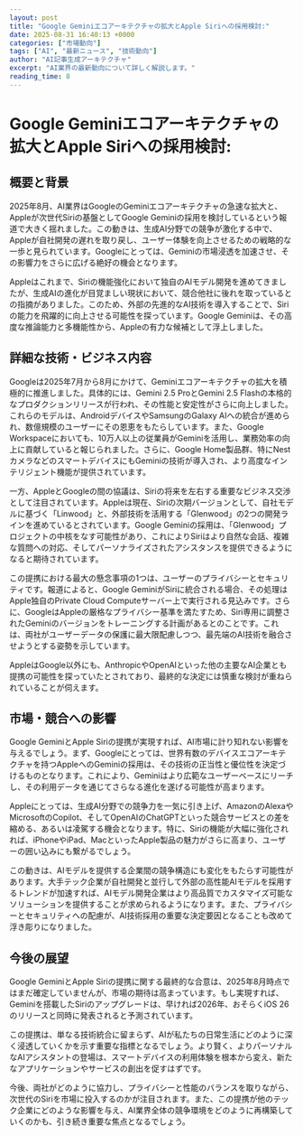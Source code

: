 ```yaml
---
layout: post
title: "Google Geminiエコアーキテクチャの拡大とApple Siriへの採用検討:"
date: 2025-08-31 16:40:13 +0000
categories: ["市場動向"]
tags: ["AI", "最新ニュース", "技術動向"]
author: "AI記事生成アーキテクチャ"
excerpt: "AI業界の最新動向について詳しく解説します。"
reading_time: 8
---
```

# **Google Geminiエコアーキテクチャの拡大とApple Siriへの採用検討**:

## 概要と背景

2025年8月、AI業界はGoogleのGeminiエコアーキテクチャの急速な拡大と、Appleが次世代Siriの基盤としてGoogle Geminiの採用を検討しているという報道で大きく揺れました。この動きは、生成AI分野での競争が激化する中で、Appleが自社開発の遅れを取り戻し、ユーザー体験を向上させるための戦略的な一歩と見られています。Googleにとっては、Geminiの市場浸透を加速させ、その影響力をさらに広げる絶好の機会となります。

Appleはこれまで、Siriの機能強化において独自のAIモデル開発を進めてきましたが、生成AIの進化が目覚ましい現状において、競合他社に後れを取っているとの指摘がありました。このため、外部の先進的なAI技術を導入することで、Siriの能力を飛躍的に向上させる可能性を探っています。Google Geminiは、その高度な推論能力と多機能性から、Appleの有力な候補として浮上しました。

## 詳細な技術・ビジネス内容

Googleは2025年7月から8月にかけて、Geminiエコアーキテクチャの拡大を積極的に推進しました。具体的には、Gemini 2.5 ProとGemini 2.5 Flashの本格的なプロダクションリリースが行われ、その性能と安定性がさらに向上しました。これらのモデルは、AndroidデバイスやSamsungのGalaxy AIへの統合が進められ、数億規模のユーザーにその恩恵をもたらしています。また、Google Workspaceにおいても、10万人以上の従業員がGeminiを活用し、業務効率の向上に貢献していると報じられました。さらに、Google Home製品群、特にNestカメラなどのスマートデバイスにもGeminiの技術が導入され、より高度なインテリジェント機能が提供されています。

一方、AppleとGoogleの間の協議は、Siriの将来を左右する重要なビジネス交渉として注目されています。Appleは現在、Siriの次期バージョンとして、自社モデルに基づく「Linwood」と、外部技術を活用する「Glenwood」の2つの開発ラインを進めているとされています。Google Geminiの採用は、「Glenwood」プロジェクトの中核をなす可能性があり、これによりSiriはより自然な会話、複雑な質問への対応、そしてパーソナライズされたアシスタンスを提供できるようになると期待されています。

この提携における最大の懸念事項の1つは、ユーザーのプライバシーとセキュリティです。報道によると、Google GeminiがSiriに統合される場合、その処理はApple独自のPrivate Cloud Computeサーバー上で実行される見込みです。さらに、GoogleはAppleの厳格なプライバシー基準を満たすため、Siri専用に調整されたGeminiのバージョンをトレーニングする計画があるとのことです。これは、両社がユーザーデータの保護に最大限配慮しつつ、最先端のAI技術を融合させようとする姿勢を示しています。

AppleはGoogle以外にも、AnthropicやOpenAIといった他の主要なAI企業とも提携の可能性を探っていたとされており、最終的な決定には慎重な検討が重ねられていることが伺えます。

## 市場・競合への影響

Google GeminiとApple Siriの提携が実現すれば、AI市場に計り知れない影響を与えるでしょう。まず、Googleにとっては、世界有数のデバイスエコアーキテクチャを持つAppleへのGeminiの採用は、その技術の正当性と優位性を決定づけるものとなります。これにより、Geminiはより広範なユーザーベースにリーチし、その利用データを通じてさらなる進化を遂げる可能性が高まります。

Appleにとっては、生成AI分野での競争力を一気に引き上げ、AmazonのAlexaやMicrosoftのCopilot、そしてOpenAIのChatGPTといった競合サービスとの差を縮める、あるいは凌駕する機会となります。特に、Siriの機能が大幅に強化されれば、iPhoneやiPad、MacといったApple製品の魅力がさらに高まり、ユーザーの囲い込みにも繋がるでしょう。

この動きは、AIモデルを提供する企業間の競争構造にも変化をもたらす可能性があります。大手テック企業が自社開発と並行して外部の高性能AIモデルを採用するトレンドが加速すれば、AIモデル開発企業はより高品質でカスタマイズ可能なソリューションを提供することが求められるようになります。また、プライバシーとセキュリティへの配慮が、AI技術採用の重要な決定要因となることも改めて浮き彫りになりました。

## 今後の展望

Google GeminiとApple Siriの提携に関する最終的な合意は、2025年8月時点ではまだ確定していませんが、市場の期待は高まっています。もし実現すれば、Geminiを搭載したSiriのアップグレードは、早ければ2026年、おそらくiOS 26のリリースと同時に発表されると予測されています。

この提携は、単なる技術統合に留まらず、AIが私たちの日常生活にどのように深く浸透していくかを示す重要な指標となるでしょう。より賢く、よりパーソナルなAIアシスタントの登場は、スマートデバイスの利用体験を根本から変え、新たなアプリケーションやサービスの創出を促すはずです。

今後、両社がどのように協力し、プライバシーと性能のバランスを取りながら、次世代のSiriを市場に投入するのかが注目されます。また、この提携が他のテック企業にどのような影響を与え、AI業界全体の競争環境をどのように再構築していくのかも、引き続き重要な焦点となるでしょう。
